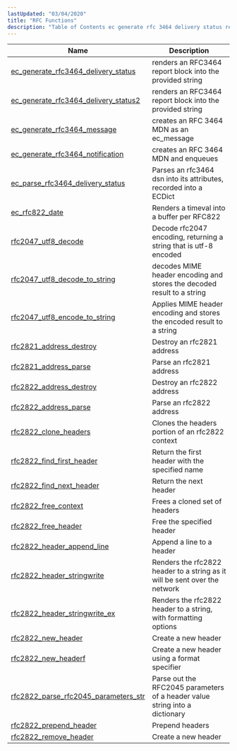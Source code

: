```yaml
---
lastUpdated: "03/04/2020"
title: "RFC Functions"
description: "Table of Contents ec generate rfc 3464 delivery status renders an RFC 3464 report block into the provided string ec generate rfc 3464 delivery status 2 renders an RFC 3464 report block into the provided string ec generate rfc 3464 message creates an RFC 3464 MDN as an ec message..."
---
```



| Name                                                                                                                                    | Description                                                                 |
|-----------------------------------------------------------------------------------------------------------------------------------------|-----------------------------------------------------------------------------|
| [ec_generate_rfc3464_delivery_status](/momentum/3/3-api/apis-ec-generate-rfc-3464-delivery-status)   | renders an RFC3464 report block into the provided string                    |
| [ec_generate_rfc3464_delivery_status2](/momentum/3/3-api/apis-ec-generate-rfc-3464-delivery-status-2) | renders an RFC3464 report block into the provided string                    |
| [ec_generate_rfc3464_message](/momentum/3/3-api/apis-ec-generate-rfc-3464-message)                   | creates an RFC 3464 MDN as an ec_message                                    |
| [ec_generate_rfc3464_notification](/momentum/3/3-api/apis-ec-generate-rfc-3464-notification)         | creates an RFC 3464 MDN and enqueues                                        |
| [ec_parse_rfc3464_delivery_status](/momentum/3/3-api/apis-ec-parse-rfc-3464-delivery-status)         | Parses an rfc3464 dsn into its attributes, recorded into a ECDict           |
| [ec_rfc822_date](/momentum/3/3-api/apis-ec-rfc-822-date)                                             | Renders a timeval into a buffer per RFC822                                  |
| [rfc2047_utf8_decode](/momentum/3/3-api/apis-rfc-2047-utf-8-decode)                                   | Decode rfc2047 encoding, returning a string that is utf-8 encoded           |
| [rfc2047_utf8_decode_to_string](/momentum/3/3-api/apis-rfc-2047-utf-8-decode-to-string)               | decodes MIME header encoding and stores the decoded result to a string      |
| [rfc2047_utf8_encode_to_string](/momentum/3/3-api/apis-rfc-2047-utf-8-encode-to-string)               | Applies MIME header encoding and stores the encoded result to a string      |
| [rfc2821_address_destroy](/momentum/3/3-api/apis-rfc-2821-address-destroy)                           | Destroy an rfc2821 address                                                  |
| [rfc2821_address_parse](/momentum/3/3-api/apis-rfc-2821-address-parse)                               | Parse an rfc2821 address                                                    |
| [rfc2822_address_destroy](/momentum/3/3-api/apis-rfc-2822-address-destroy)                           | Destroy an rfc2822 address                                                  |
| [rfc2822_address_parse](/momentum/3/3-api/apis-rfc-2822-address-parse)                               | Parse an rfc2822 address                                                    |
| [rfc2822_clone_headers](/momentum/3/3-api/apis-rfc-2822-clone-headers)                               | Clones the headers portion of an rfc2822 context                            |
| [rfc2822_find_first_header](/momentum/3/3-api/apis-rfc-2822-find-first-header)                       | Return the first header with the specified name                             |
| [rfc2822_find_next_header](/momentum/3/3-api/apis-rfc-2822-find-next-header)                         | Return the next header                                                      |
| [rfc2822_free_context](/momentum/3/3-api/apis-rfc-2822-free-context)                                 | Frees a cloned set of headers                                               |
| [rfc2822_free_header](/momentum/3/3-api/apis-rfc-2822-free-header)                                   | Free the specified header                                                   |
| [rfc2822_header_append_line](/momentum/3/3-api/apis-rfc-2822-header-append-line)                     | Append a line to a header                                                   |
| [rfc2822_header_stringwrite](/momentum/3/3-api/apis-rfc-2822-header-stringwrite)                     | Renders the rfc2822 header to a string as it will be sent over the network  |
| [rfc2822_header_stringwrite_ex](/momentum/3/3-api/apis-rfc-2822-header-stringwrite-ex)               | Renders the rfc2822 header to a string, with formatting options             |
| [rfc2822_new_header](/momentum/3/3-api/apis-rfc-2822-new-header)                                     | Create a new header                                                         |
| [rfc2822_new_headerf](/momentum/3/3-api/apis-rfc-2822-new-headerf)                                   | Create a new header using a format specifier                                |
| [rfc2822_parse_rfc2045_parameters_str](/momentum/3/3-api/apis-rfc-2822-parse-rfc-2045-parameters-str) | Parse out the RFC2045 parameters of a header value string into a dictionary |
| [rfc2822_prepend_header](/momentum/3/3-api/apis-rfc-2822-prepend-headers)                            | Prepend headers                                                             |
| [rfc2822_remove_header](/momentum/3/3-api/apis-rfc-2822-remove-header)                               | Create a new header                                                         |
